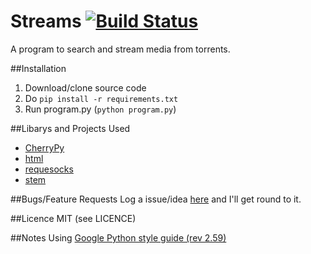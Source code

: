 # Streams [![Build Status](https://magnum.travis-ci.com/robalar/Streams.svg?token=1j78pQcArktnKA8Vqqqj)](https://magnum.travis-ci.com/robalar/Streams)
A program to search and stream media from torrents.

##Installation
1. Download/clone source code
2. Do `pip install -r requirements.txt`
3. Run program.py (`python program.py`)

##Libarys and Projects Used
* [CherryPy](http://www.cherrypy.org/)
* [html](https://pypi.python.org/pypi/html/)
* [requesocks](https://pypi.python.org/pypi/requesocks/0.10.8)
* [stem](https://stem.torproject.org/)

##Bugs/Feature Requests
Log a issue/idea [here](https://github.com/robalar/Streams/issues) and I'll get round to it.

##Licence
MIT (see LICENCE)

##Notes
Using [Google Python style guide (rev 2.59)](https://google-styleguide.googlecode.com/svn/trunk/pyguide.html)
